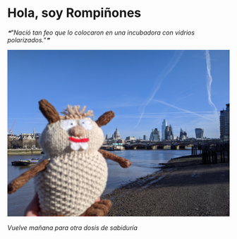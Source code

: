 # Hola, soy Rompiñones

<!--STARTS_HERE_QUOTE_README-->
<i>❝"Nació tan feo que lo colocaron en una incubadora con vidrios polarizados."❞</i>
<!--ENDS_HERE_QUOTE_README-->

<!--START_SECTION:update_image-->
![alt text](https://raw.githubusercontent.com/focaalvarez/rompinones/main/.github/images/MVIMG_20220205_104653.jpg?raw=true)
<!--END_SECTION:update_image-->

*Vuelve mañana para otra dosis de sabiduría*
